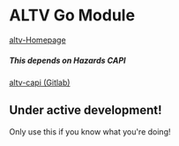 # ALTV Go Module

[altv-Homepage](altv.mp/)

##### This depends on Hazards CAPI
[altv-capi (Gitlab)](https://gitlab.com/7Hazard/altv-capi)

## Under active development!
Only use this if you know what you're doing!
